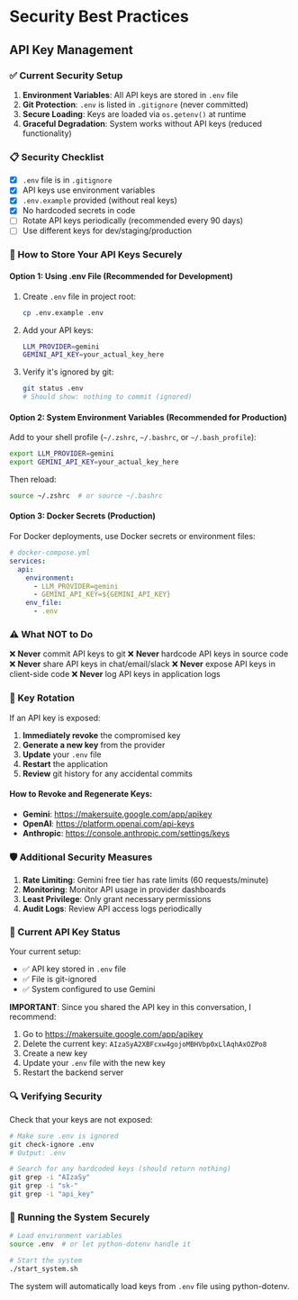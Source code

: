# Security Best Practices

## API Key Management

### ✅ Current Security Setup

1. **Environment Variables**: All API keys are stored in `.env` file
2. **Git Protection**: `.env` is listed in `.gitignore` (never committed)
3. **Secure Loading**: Keys are loaded via `os.getenv()` at runtime
4. **Graceful Degradation**: System works without API keys (reduced functionality)

### 📋 Security Checklist

- [x] `.env` file is in `.gitignore`
- [x] API keys use environment variables
- [x] `.env.example` provided (without real keys)
- [x] No hardcoded secrets in code
- [ ] Rotate API keys periodically (recommended every 90 days)
- [ ] Use different keys for dev/staging/production

### 🔐 How to Store Your API Keys Securely

#### Option 1: Using .env File (Recommended for Development)

1. Create `.env` file in project root:
   ```bash
   cp .env.example .env
   ```

2. Add your API keys:
   ```bash
   LLM_PROVIDER=gemini
   GEMINI_API_KEY=your_actual_key_here
   ```

3. Verify it's ignored by git:
   ```bash
   git status .env
   # Should show: nothing to commit (ignored)
   ```

#### Option 2: System Environment Variables (Recommended for Production)

Add to your shell profile (`~/.zshrc`, `~/.bashrc`, or `~/.bash_profile`):

```bash
export LLM_PROVIDER=gemini
export GEMINI_API_KEY=your_actual_key_here
```

Then reload:
```bash
source ~/.zshrc  # or source ~/.bashrc
```

#### Option 3: Docker Secrets (Production)

For Docker deployments, use Docker secrets or environment files:

```yaml
# docker-compose.yml
services:
  api:
    environment:
      - LLM_PROVIDER=gemini
      - GEMINI_API_KEY=${GEMINI_API_KEY}
    env_file:
      - .env
```

### ⚠️ What NOT to Do

❌ **Never** commit API keys to git
❌ **Never** hardcode API keys in source code
❌ **Never** share API keys in chat/email/slack
❌ **Never** expose API keys in client-side code
❌ **Never** log API keys in application logs

### 🔄 Key Rotation

If an API key is exposed:

1. **Immediately revoke** the compromised key
2. **Generate a new key** from the provider
3. **Update** your `.env` file
4. **Restart** the application
5. **Review** git history for any accidental commits

#### How to Revoke and Regenerate Keys:

- **Gemini**: https://makersuite.google.com/app/apikey
- **OpenAI**: https://platform.openai.com/api-keys
- **Anthropic**: https://console.anthropic.com/settings/keys

### 🛡️ Additional Security Measures

1. **Rate Limiting**: Gemini free tier has rate limits (60 requests/minute)
2. **Monitoring**: Monitor API usage in provider dashboards
3. **Least Privilege**: Only grant necessary permissions
4. **Audit Logs**: Review API access logs periodically

### 📝 Current API Key Status

Your current setup:
- ✅ API key stored in `.env` file
- ✅ File is git-ignored
- ✅ System configured to use Gemini

**IMPORTANT**: Since you shared the API key in this conversation, I recommend:
1. Go to https://makersuite.google.com/app/apikey
2. Delete the current key: `AIzaSyA2XBFcxw4gojoMBHVbp0xLlAqhAxOZPo8`
3. Create a new key
4. Update your `.env` file with the new key
5. Restart the backend server

### 🔍 Verifying Security

Check that your keys are not exposed:

```bash
# Make sure .env is ignored
git check-ignore .env
# Output: .env

# Search for any hardcoded keys (should return nothing)
git grep -i "AIzaSy"
git grep -i "sk-"
git grep -i "api_key"
```

### 🚀 Running the System Securely

```bash
# Load environment variables
source .env  # or let python-dotenv handle it

# Start the system
./start_system.sh
```

The system will automatically load keys from `.env` file using python-dotenv.
